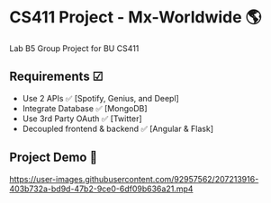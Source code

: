 # CS411 Project - Mx-Worldwide 🌎
Lab B5 Group Project for BU CS411


## Requirements ☑
- Use 2 APIs ✅ [Spotify, Genius, and Deepl]
- Integrate Database ✅ [MongoDB]
- Use 3rd Party OAuth ✅ [Twitter]
- Decoupled frontend & backend ✅ [Angular & Flask]

## Project Demo 🎥

https://user-images.githubusercontent.com/92957562/207213916-403b732a-bd9d-47b2-9ce0-6df09b636a21.mp4



